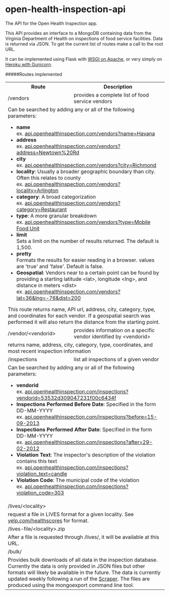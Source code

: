 open-health-inspection-api
==========================

The API for the Open Health Inspection app.

This API provides an interface to a MongoDB containing data from the Virginia Department of Health on inspections of food service facilities. Data is returned via JSON. To get the current list of routes make a call to the root URL.

It can be implemented using Flask with [WSGI on Apache](http://flask.pocoo.org/docs/deploying/mod_wsgi/), or very simply on [Heroku with Gunicorn](https://devcenter.heroku.com/articles/getting-started-with-python).

#####Routes implemented
<table>
<tr>
<th>Route</th>
<th>Description</th>
</tr>
<td>/vendors</td>
<td>provides a complete list of food service vendors</td>
</tr>
<tr>
<td colspan=2>
Can be searched by adding any or all of the following parameters:
<ul>
<li><b>name</b><br />ex. <a href="http://api.openhealthinspection.com/vendors?name=Havana">api.openhealthinspection.com/vendors?name=Havana</a></li>
<li><b>address</b><br />ex. <a href="http://api.openhealthinspection.com/vendors?address=Newtown%20Rd">api.openhealthinspection.com/vendors?address=Newtown%20Rd</a></li>
<li><b>city</b><br />ex. <a href="http://api.openhealthinspection.com/vendors?city=Richmond">api.openhealthinspection.com/vendors?city=Richmond</a></li>
<li><b>locality</b>: Usually a broader geographic boundary than city. Often this relates to county<br />ex. <a href="http://api.openhealthinspection.com/vendors?locality=Arlington">api.openhealthinspection.com/vendors?locality=Arlington</a></li>
<li><b>category</b>: A broad categorization<br />ex. <a href="http://api.openhealthinspection.com/vendors?category=Restaurant">api.openhealthinspection.com/vendors?category=Restaurant</a></li>
<li><b>type</b>: A more granular breakdown<br />ex. <a href="http://api.openhealthinspection.com/vendors?type=Mobile%20Food%20Unit">api.openhealthinspection.com/vendors?type=Mobile Food Unit</a></li>
<li><b>limit</b><br />Sets a limit on the number of results returned. The default is 1,500.</li>
<li><b>pretty</b><br />Formats the results for easier reading in a browser. values are 'true' and 'false'. Default is false.</li>
<li><b>Geospatial</b>: Vendors near to a certain point can be found by providing a starting latitude &lt;lat&gt;, longitude &lt;lng&gt;, and distance in meters &lt;dist&gt;
<br />ex. <a href="http://api.openhealthinspection.com/vendors?lat=36&lng=-76&dist=200">api.openhealthinspection.com/vendors?lat=36&lng=-76&dist=200</a></li>
</ul>
This route returns name, API url, address, city, category, type, and coordinates for each vendor. If a geospatial search was performed it will also return the distance from the starting point.</td>
</tr>
<tr>
<td>/vendor/&lt;vendorid&gt;</td>
<td>provides information on a specific vendor identified by &lt;vendorid&gt;</td>
</tr>
<tr>
<td colspan=2>returns name, address, city, category, type, coordinates, and most recent inspection information</td>
</tr>
<td>/inspections</td>
<td>list all inspections of a given vendor</td>
</tr>
<tr>
<td colspan=2>
Can be searched by adding any or all of the following parameters:
<ul>
<li><b>vendorid</b><br />ex. <a href="http://api.openhealthinspection.com/inspections?vendorid=53532d309047231f00c6434f">api.openhealthinspection.com/inspections?vendorid=53532d309047231f00c6434f</a></li>
<li><b>Inspections Performed Before Date</b>: Specified in the form DD-MM-YYYY<br />ex. <a href="http://api.openhealthinspection.com/inspections?before=15-09-2013">api.openhealthinspection.com/inspections?before=15-09-2013</a></li>
<li><b>Inspections Performed After Date</b>: Specified in the form DD-MM-YYYY<br />ex. <a href="http://api.openhealthinspection.com/inspections?after=29-02-2012">api.openhealthinspection.com/inspections?after=29-02-2012</a></li>
<li><b>Violation Text</b>: The inspector's description of the violation contains this text<br />ex. <a href="http://api.openhealthinspection.com/inspections?violation_text=candle">api.openhealthinspection.com/inspections?violation_text=candle</a></li>
<li><b>Violation Code</b>: The municipal code of the violation<br />ex. <a href="http://api.openhealthinspection.com/inspections?violation_code=303">api.openhealthinspection.com/inspections?violation_code=303</a></li>
</ul>
</td>
</tr>
<tr>
<td>/lives/&lt;locality&gt;</td>
</tr>
<tr>
<td colspan=2>request a file in LIVES format for a given locality. See <a href="http://www.yelp.com/healthscores">yelp.com/healthscores</a> for format.</td>
</tr>
<tr>
<td>/lives-file/&lt;locality&gt;.zip</td>
</tr>
<tr>
<td colspan=2>After a file is requested through /lives/, it will be available at this URL.</td>
</tr>
<tr>
<td>/bulk/</td>
</tr>
<tr>
<td colspan=2>Provides bulk downloads of all data in the inspection database. Currently the data is only provided in JSON files but other formats will likely be available in the future. The data is currently updated weekly following a run of the <a href="https://github.com/c4hrva/open-health-inspection-scraper">Scraper</a>. The files are produced using the mongoexport command line tool.</td>
</tr>
</table>

